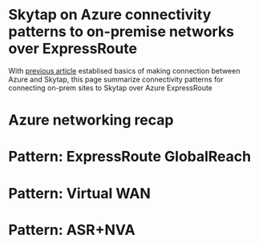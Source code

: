# Skytap on Azure connectivity patterns to on-premise networks over ExpressRoute

With [previous article](001-skytap-networking-overview/readme.md) establised basics of making connection between Azure and Skytap, this page summarize connectivity patterns for connecting on-prem sites to Skytap over Azure ExpressRoute

# Azure networking recap

# Pattern: ExpressRoute GlobalReach

# Pattern: Virtual WAN

# Pattern: ASR+NVA
